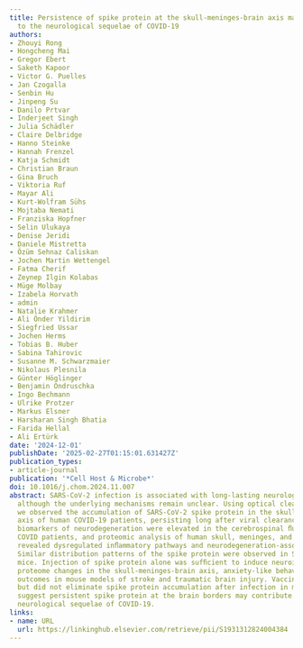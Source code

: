 ```yaml
---
title: Persistence of spike protein at the skull-meninges-brain axis may contribute
  to the neurological sequelae of COVID-19
authors:
- Zhouyi Rong
- Hongcheng Mai
- Gregor Ebert
- Saketh Kapoor
- Victor G. Puelles
- Jan Czogalla
- Senbin Hu
- Jinpeng Su
- Danilo Prtvar
- Inderjeet Singh
- Julia Schädler
- Claire Delbridge
- Hanno Steinke
- Hannah Frenzel
- Katja Schmidt
- Christian Braun
- Gina Bruch
- Viktoria Ruf
- Mayar Ali
- Kurt-Wolfram Sühs
- Mojtaba Nemati
- Franziska Hopfner
- Selin Ulukaya
- Denise Jeridi
- Daniele Mistretta
- Özüm Sehnaz Caliskan
- Jochen Martin Wettengel
- Fatma Cherif
- Zeynep Ilgin Kolabas
- Müge Molbay
- Izabela Horvath
- admin
- Natalie Krahmer
- Ali Önder Yildirim
- Siegfried Ussar
- Jochen Herms
- Tobias B. Huber
- Sabina Tahirovic
- Susanne M. Schwarzmaier
- Nikolaus Plesnila
- Günter Höglinger
- Benjamin Ondruschka
- Ingo Bechmann
- Ulrike Protzer
- Markus Elsner
- Harsharan Singh Bhatia
- Farida Hellal
- Ali Ertürk
date: '2024-12-01'
publishDate: '2025-02-27T01:15:01.631427Z'
publication_types:
- article-journal
publication: '*Cell Host & Microbe*'
doi: 10.1016/j.chom.2024.11.007
abstract: SARS-CoV-2 infection is associated with long-lasting neurological symptoms,
  although the underlying mechanisms remain unclear. Using optical clearing and imaging,
  we observed the accumulation of SARS-CoV-2 spike protein in the skull-meninges-brain
  axis of human COVID-19 patients, persisting long after viral clearance. Further,
  biomarkers of neurodegeneration were elevated in the cerebrospinal ﬂuid from long
  COVID patients, and proteomic analysis of human skull, meninges, and brain samples
  revealed dysregulated inﬂammatory pathways and neurodegeneration-associated changes.
  Similar distribution patterns of the spike protein were observed in SARS-CoV-2-infected
  mice. Injection of spike protein alone was sufﬁcient to induce neuroinﬂammation,
  proteome changes in the skull-meninges-brain axis, anxiety-like behavior, and exacerbated
  outcomes in mouse models of stroke and traumatic brain injury. Vaccination reduced
  but did not eliminate spike protein accumulation after infection in mice. Our ﬁndings
  suggest persistent spike protein at the brain borders may contribute to lasting
  neurological sequelae of COVID-19.
links:
- name: URL
  url: https://linkinghub.elsevier.com/retrieve/pii/S1931312824004384
---
```


